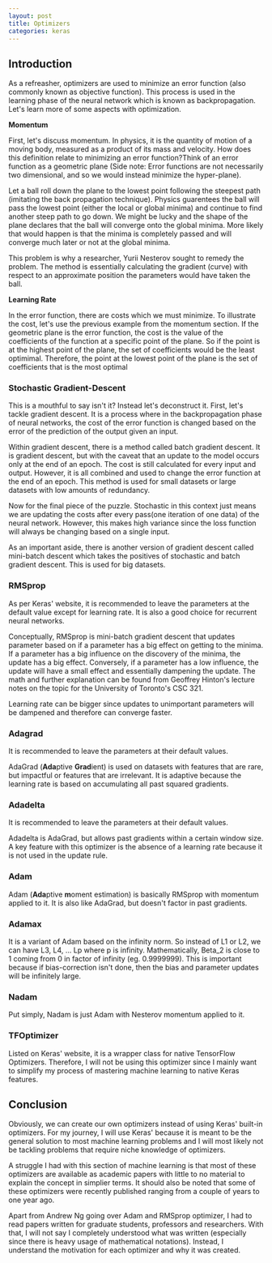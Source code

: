 ```yaml
---
layout: post 
title: Optimizers
categories: keras
---
```


<h2>Introduction</h2>
As a refreasher, optimizers are used to minimize an error function (also commonly known as objective function). This process is used in the learning phase of the neural network which is known as backpropagation. Let's learn more of some aspects with optimization. 

<b>Momentum</b>
<p>
First, let's discuss momentum. In physics, it is the quantity of motion of a moving body, measured as a product of its mass and velocity. How does this definition relate to minimizing an error function?Think of an error function as a geometric plane (Side note: Error functions are not necessarily two dimensional, and so we would instead minimize the hyper-plane). 
</p>
<p>
Let a ball roll down the plane to the lowest point following the steepest path (imitating the back propagation technique). Physics guarentees the ball will pass the lowest point (either the local or global minima) and continue to find another steep path to go down. We might be lucky and the shape of the plane declares that the ball will converge onto the global minima. More likely that would happen is that the minima is completely passed and will converge much later or not at the global minima. 
</p>
<p>
This problem is why a researcher, Yurii Nesterov sought to remedy the problem. The method is essentially calculating the gradient (curve) with respect to an approximate position the parameters would have taken the ball. 
</p>

<b>Learning Rate</b>
<p>
In the error function, there are costs which we must minimize. To illustrate the cost, let's use the previous example from the momentum section. If the geometric plane is the error function, the cost is the value of the coefficients of the function at a specific point of the plane. So if the point is at the highest point of the plane, the set of coefficients would be the least optimimal. Therefore, the point at the lowest point of the plane is the set of coefficients that is the most optimal   
</p>

<h3>Stochastic Gradient-Descent</h3>
<p>
This is a mouthful to say isn't it? Instead let's deconstruct it. First, let's tackle gradient descent. It is a process where in the backpropagation phase of neural networks, the cost of the error function is changed based on the error of the prediction of the output given an input. 
</p>
<p>
Within gradient descent, there is a method called batch gradient descent. It is gradient descent, but with the caveat that an update to the model occurs only at the end of an epoch. The cost is still calculated for every input and output. However, it is all combined and used to change the error function at the end of an epoch. This method is used for small datasets or large datasets with low amounts of redundancy.
</p>
<p>
Now for the final piece of the puzzle. Stochastic in this context just means we are updating the costs after every pass(one iteration of one data) of the neural network. However, this makes high variance since the loss function will always be changing based on a single input.  
</p>
<p>
As an important aside, there is another version of gradient descent called mini-batch descent which takes the positives of stochastic and batch gradient descent. This is used for big datasets.
</p>

<h3>RMSprop</h3>
<p>
As per Keras' website, it is recommended to leave the parameters at the default value except for learning rate. It is also a good choice for recurrent neural networks.

Conceptually, RMSprop is mini-batch gradient descent that updates parameter based on if a parameter has a big effect on getting to the minima. If a parameter has a big influence on the discovery of the minima, the update has a big effect. Conversely, if a parameter has a low influence, the update will have a small effect and essentially dampening the update. The math and further explanation can be found from Geoffrey Hinton's lecture notes on the topic for the University of Toronto's CSC 321.

Learning rate can be bigger since updates to unimportant parameters will be dampened and therefore can converge faster. 
</p>

<h3>Adagrad</h3>
<p>
It is recommended to leave the parameters at their default values.

AdaGrad (<b>Ada</b>ptive <b>Grad</b>ient) is used on datasets with features that are rare, but impactful or features that are irrelevant. It is adaptive because the learning rate is based on accumulating all past squared gradients. 
</p>

<h3>Adadelta</h3>
<p>
It is recommended to leave the parameters at their default values.

Adadelta is AdaGrad, but allows past gradients within a certain window size. A key feature with this optimizer is the absence of a learning rate because it is not used in the update rule.
</p>

<h3>Adam</h3>
<p>
Adam (<b>Ada</b>ptive <b>m</b>oment estimation) is basically RMSprop with momentum applied to it. It is also like AdaGrad, but doesn't factor in past gradients.
</p>

<h3>Adamax</h3>
<p>
It is a variant of Adam based on the infinity norm. So instead of L1 or L2, we can have L3, L4, ... Lp where p is infinity. Mathematically, Beta_2 is close to 1 coming from 0 in factor of infinity (eg. 0.9999999). This is important because if bias-correction isn't done, then the bias and parameter updates will be infinitely large. 
</p>

<h3>Nadam</h3>
<p>
Put simply, Nadam is just Adam with Nesterov momentum applied to it.
</p>

<h3>TFOptimizer</h3>
<p>
Listed on Keras' website, it is a wrapper class for native TensorFlow Optimizers. Therefore, I will not be using this optimizer since I mainly want to simplify my process of mastering machine learning to native Keras features. 
</p>

<h2>Conclusion</h2>
<p>
Obviously, we can create our own optimizers instead of using Keras' built-in optimizers. For my journey, I will use Keras' because it is meant to be the general solution to most machine learning problems and I will most likely not be tackling problems that require niche knowledge of optimizers. 
</p>
<p>
A struggle I had with this section of machine learning is that most of these optimizers are available as academic papers with little to no material to explain the concept in simplier terms. It should also be noted that some of these optimizers were recently published ranging from a couple of years to one year ago. 
</p>
<p>
Apart from Andrew Ng going over Adam and RMSprop optimizer, I had to read papers written for graduate students, professors and researchers. With that, I will not say I completely understood what was written (especially since there is heavy usage of mathematical notations). Instead, I understand the motivation for each optimizer and why it was created.
</p>
